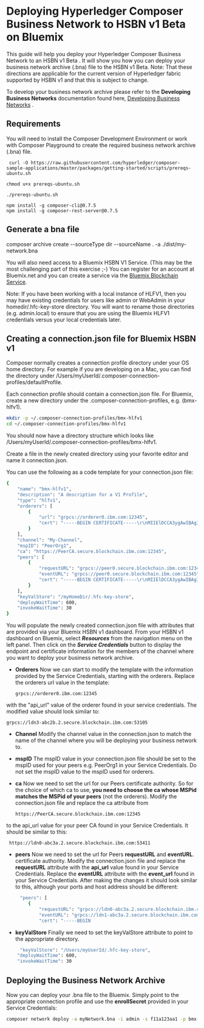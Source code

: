 

# Deploying Hyperledger Composer Business Network to HSBN v1 Beta on Bluemix

This guide will help you deploy your Hyperledger Composer Business Network to an HSBN v1 Beta . It will show you how you can deploy your business network archive (.bna) file to the HSBN v1 Beta.  Note: That these directions are applicable for the current version of Hyperledger fabric supported by HSBN v1 and that this is subject to change.

To develop your business network archive please refer to the **Developing Business Networks** documentation found here, [Developing Business Networks](https://hyperledger.github.io/composer/business-network/business-network-index.html)  .

## Requirements

You will need to install the Composer Development Environment or work with Composer Playground to create the required business network archive (.bna) file.  


     curl -O https://raw.githubusercontent.com/hyperledger/composer-sample-applications/master/packages/getting-started/scripts/prereqs-ubuntu.sh

    chmod u+x prereqs-ubuntu.sh

    ./prereqs-ubuntu.sh
    
    npm install -g composer-cli@0.7.5
    npm install -g composer-rest-server@0.7.5

## Generate a bna file

 composer archive create --sourceType dir --sourceName . -a ./dist/my-network.bna

You will also need access to a Bluemix HSBN V1 Service.  (This may be the most challenging part of this exercise ;-)  You can register for an account at Bluemix.net and you can create a service via the [Bluemix Blockchain Service](https://console.ng.bluemix.net/catalog/services/blockchain?env_id=ibm:yp:us-south).

Note:  If you have been working with a local instance of HLFV1, then you may have existing credentials for users like admin or WebAdmin in your homedir/.hfc-key-store directory.  You will want to rename those directories (e.g. admin.local) to ensure that you are using the Bluemix HLFV1 credentials versus your local credentials later.

## Creating a connection.json file for Bluemix HSBN v1
Composer normally creates a connection profile directory under your OS home directory.  For example if you are developing on a Mac, you can find the directory under
 /Users/myUserId/.composer-connection-profiles/defaultProfile.

  Each connection profile should contain a connection.json file.  For Bluemix, create a new directory under the .composer-connection-profiles, e.g. (bmx-hlfv1).

```bash
mkdir -p ~/.composer-connection-profiles/bmx-hlfv1
cd ~/.composer-connection-profiles/bmx-hlfv1
```

You should now have a directory structure which looks like /Users/myUserId/.composer-connection-profiles/bmx-hlfv1.

Create a file in the newly created directory using your favorite editor and name it connection.json.

You can use the following as a code template for your connection.json file:

```bash
{
    "name": "bmx-hlfv1",
    "description": "A description for a V1 Profile",
    "type": "hlfv1",
    "orderers": [
        {
            "url": "grpcs://orderer0.ibm.com:12345",
            "cert": "-----BEGIN CERTIFICATE-----\r\nMIIElDCCA3ygAwIBAgIQAf2j627KdciIQ4tyS8+8kTANBgkqhkiG9w0BAQsFADBh\r\nMQswCQYDVQQGEwJVUzEVMBMGA1UEChMMRGlnaUNlcnQgSW5jMRkwFwYDVQQLExB3\r\nd3cuZGlnaWNlcnQuY29tMSAwHgYDVQQDExdEaWdpQ2VydCBHbG9iYWwgUm9vdCBD\r\nQTAeFw0xMzAzMDgxMjAwMDBaFw0yMzAzMDgxMjAwMDBaME0xCzAJBgNVBAYTAlVT\r\nMRUwEwYDVQQKEwxEaWdpQ2VydCBJbmMxJzAlBgNVBAMTHkRpZ2lDZXJ0IFNIQTIg\r\nU2VjdXJlIFNlcnZlciBDQTCCASIwDQYJKoZIhvcNAQEBBQADggEPADCCAQoCggEB\r\nANyuWJBNwcQwFZA1W248ghX1LFy949v/cUP6ZCWA1O4Yok3wZtAKc24RmDYXZK83\r\nnf36QYSvx6+M/hpzTc8zl5CilodTgyu5pnVILR1WN3vaMTIa16yrBvSqXUu3R0bd\r\nKpPDkC55gIDvEwRqFDu1m5K+wgdlTvza/P96rtxcflUxDOg5B6TXvi/TC2rSsd9f\r\n/ld0Uzs1gN2ujkSYs58O09rg1/RrKatEp0tYhG2SS4HD2nOLEpdIkARFdRrdNzGX\r\nkujNVA075ME/OV4uuPNcfhCOhkEAjUVmR7ChZc6gqikJTvOX6+guqw9ypzAO+sf0\r\n/RR3w6RbKFfCs/mC/bdFWJsCAwEAAaOCAVowggFWMBIGA1UdEwEB/wQIMAYBAf8C\r\nAQAwDgYDVR0PAQH/BAQDAgGGMDQGCCsGAQUFBwEBBCgwJjAkBggrBgEFBQcwAYYY\r\naHR0cDovL29jc3AuZGlnaWNlcnQuY29tMHsGA1UdHwR0MHIwN6A1oDOGMWh0dHA6\r\nLy9jcmwzLmRpZ2ljZXJ0LmNvbS9EaWdpQ2VydEdsb2JhbFJvb3RDQS5jcmwwN6A1\r\noDOGMWh0dHA6Ly9jcmw0LmRpZ2ljZXJ0LmNvbS9EaWdpQ2VydEdsb2JhbFJvb3RD\r\nQS5jcmwwPQYDVR0gBDYwNDAyBgRVHSAAMCowKAYIKwYBBQUHAgEWHGh0dHBzOi8v\r\nd3d3LmRpZ2ljZXJ0LmNvbS9DUFMwHQYDVR0OBBYEFA+AYRyCMWHVLyjnjUY4tCzh\r\nxtniMB8GA1UdIwQYMBaAFAPeUDVW0Uy7ZvCj4hsbw5eyPdFVMA0GCSqGSIb3DQEB\r\nCwUAA4IBAQAjPt9L0jFCpbZ+QlwaRMxp0Wi0XUvgBCFsS+JtzLHgl4+mUwnNqipl\r\n5TlPHoOlblyYoiQm5vuh7ZPHLgLGTUq/sELfeNqzqPlt/yGFUzZgTHbO7Djc1lGA\r\n8MXW5dRNJ2Srm8c+cftIl7gzbckTB+6WohsYFfZcTEDts8Ls/3HB40f/1LkAtDdC\r\n2iDJ6m6K7hQGrn2iWZiIqBtvLfTyyRRfJs8sjX7tN8Cp1Tm5gr8ZDOo0rwAhaPit\r\nc+LJMto4JQtV05od8GiG7S5BNO98pVAdvzr508EIDObtHopYJeS4d60tbvVS3bR0\r\nj6tJLp07kzQoH3jOlOrHvdPJbRzeXDLz\r\n-----END CERTIFICATE-----\r\n-----BEGIN CERTIFICATE-----\r\nMIIDrzCCApegAwIBAgIQCDvgVpBCRrGhdWrJWZHHSjANBgkqhkiG9w0BAQUFADBh\r\nMQswCQYDVQQGEwJVUzEVMBMGA1UEChMMRGlnaUNlcnQgSW5jMRkwFwYDVQQLExB3\r\nd3cuZGlnaWNlcnQuY29tMSAwHgYDVQQDExdEaWdpQ2VydCBHbG9iYWwgUm9vdCBD\r\nQTAeFw0wNjExMTAwMDAwMDBaFw0zMTExMTAwMDAwMDBaMGExCzAJBgNVBAYTAlVT\r\nMRUwEwYDVQQKEwxEaWdpQ2VydCBJbmMxGTAXBgNVBAsTEHd3dy5kaWdpY2VydC5j\r\nb20xIDAeBgNVBAMTF0RpZ2lDZXJ0IEdsb2JhbCBSb290IENBMIIBIjANBgkqhkiG\r\n9w0BAQEFAAOCAQ8AMIIBCgKCAQEA4jvhEXLeqKTTo1eqUKKPC3eQyaKl7hLOllsB\r\nCSDMAZOnTjC3U/dDxGkAV53ijSLdhwZAAIEJzs4bg7/fzTtxRuLWZscFs3YnFo97\r\nnh6Vfe63SKMI2tavegw5BmV/Sl0fvBf4q77uKNd0f3p4mVmFaG5cIzJLv07A6Fpt\r\n43C/dxC//AH2hdmoRBBYMql1GNXRor5H4idq9Joz+EkIYIvUX7Q6hL+hqkpMfT7P\r\nT19sdl6gSzeRntwi5m3OFBqOasv+zbMUZBfHWymeMr/y7vrTC0LUq7dBMtoM1O/4\r\ngdW7jVg/tRvoSSiicNoxBN33shbyTApOB6jtSj1etX+jkMOvJwIDAQABo2MwYTAO\r\nBgNVHQ8BAf8EBAMCAYYwDwYDVR0TAQH/BAUwAwEB/zAdBgNVHQ4EFgQUA95QNVbR\r\nTLtm8KPiGxvDl7I90VUwHwYDVR0jBBgwFoAUA95QNVbRTLtm8KPiGxvDl7I90VUw\r\nDQYJKoZIhvcNAQEFBQADggEBAMucN6pIExIK+t1EnE9SsPTfrgT1eXkIoyQY/Esr\r\nhMAtudXH/vTBH1jLuG2cenTnmCmrEbXjcKChzUyImZOMkXDiqw8cvpOp/2PV5Adg\r\n06O/nVsJ8dWO41P0jmP6P6fbtGbfYmbW0W5BjfIttep3Sp+dWOIrWcBAI+0tKIJF\r\nPnlUkiaY4IBIqDfv8NZ5YBberOgOzW6sRBc4L0na4UU+Krk2U886UAb3LujEV0ls\r\nYSEY1QSteDwsOoBrp+uvFRTp2InBuThs4pFsiv9kuXclVzDAGySj4dzp30d8tbQk\r\nCAUw7C29C79Fv1C5qfPrmAESrciIxpg0X40KPMbp1ZWVbd4=\r\n-----END CERTIFICATE-----\r\n"
        }
    ],
    "channel": "My-Channel",
    "mspID": "PeerOrg1",
    "ca": "https://PeerCA.secure.blockchain.ibm.com:12345",
    "peers": [
        {
            "requestURL": "grpcs://peer0.secure.blockchain.ibm.com:12345",
            "eventURL": "grpcs://peer0.secure.blockchain.ibm.com:12345",
            "cert": "-----BEGIN CERTIFICATE-----\r\nMIIElDCCA3ygAwIBAgIQAf2j627KdciIQ4tyS8+8kTANBgkqhkiG9w0BAQsFADBh\r\nMQswCQYDVQQGEwJVUzEVMBMGA1UEChMMRGlnaUNlcnQgSW5jMRkwFwYDVQQLExB3\r\nd3cuZGlnaWNlcnQuY29tMSAwHgYDVQQDExdEaWdpQ2VydCBHbG9iYWwgUm9vdCBD\r\nQTAeFw0xMzAzMDgxMjAwMDBaFw0yMzAzMDgxMjAwMDBaME0xCzAJBgNVBAYTAlVT\r\nMRUwEwYDVQQKEwxEaWdpQ2VydCBJbmMxJzAlBgNVBAMTHkRpZ2lDZXJ0IFNIQTIg\r\nU2VjdXJlIFNlcnZlciBDQTCCASIwDQYJKoZIhvcNAQEBBQADggEPADCCAQoCggEB\r\nANyuWJBNwcQwFZA1W248ghX1LFy949v/cUP6ZCWA1O4Yok3wZtAKc24RmDYXZK83\r\nnf36QYSvx6+M/hpzTc8zl5CilodTgyu5pnVILR1WN3vaMTIa16yrBvSqXUu3R0bd\r\nKpPDkC55gIDvEwRqFDu1m5K+wgdlTvza/P96rtxcflUxDOg5B6TXvi/TC2rSsd9f\r\n/ld0Uzs1gN2ujkSYs58O09rg1/RrKatEp0tYhG2SS4HD2nOLEpdIkARFdRrdNzGX\r\nkujNVA075ME/OV4uuPNcfhCOhkEAjUVmR7ChZc6gqikJTvOX6+guqw9ypzAO+sf0\r\n/RR3w6RbKFfCs/mC/bdFWJsCAwEAAaOCAVowggFWMBIGA1UdEwEB/wQIMAYBAf8C\r\nAQAwDgYDVR0PAQH/BAQDAgGGMDQGCCsGAQUFBwEBBCgwJjAkBggrBgEFBQcwAYYY\r\naHR0cDovL29jc3AuZGlnaWNlcnQuY29tMHsGA1UdHwR0MHIwN6A1oDOGMWh0dHA6\r\nLy9jcmwzLmRpZ2ljZXJ0LmNvbS9EaWdpQ2VydEdsb2JhbFJvb3RDQS5jcmwwN6A1\r\noDOGMWh0dHA6Ly9jcmw0LmRpZ2ljZXJ0LmNvbS9EaWdpQ2VydEdsb2JhbFJvb3RD\r\nQS5jcmwwPQYDVR0gBDYwNDAyBgRVHSAAMCowKAYIKwYBBQUHAgEWHGh0dHBzOi8v\r\nd3d3LmRpZ2ljZXJ0LmNvbS9DUFMwHQYDVR0OBBYEFA+AYRyCMWHVLyjnjUY4tCzh\r\nxtniMB8GA1UdIwQYMBaAFAPeUDVW0Uy7ZvCj4hsbw5eyPdFVMA0GCSqGSIb3DQEB\r\nCwUAA4IBAQAjPt9L0jFCpbZ+QlwaRMxp0Wi0XUvgBCFsS+JtzLHgl4+mUwnNqipl\r\n5TlPHoOlblyYoiQm5vuh7ZPHLgLGTUq/sELfeNqzqPlt/yGFUzZgTHbO7Djc1lGA\r\n8MXW5dRNJ2Srm8c+cftIl7gzbckTB+6WohsYFfZcTEDts8Ls/3HB40f/1LkAtDdC\r\n2iDJ6m6K7hQGrn2iWZiIqBtvLfTyyRRfJs8sjX7tN8Cp1Tm5gr8ZDOo0rwAhaPit\r\nc+LJMto4JQtV05od8GiG7S5BNO98pVAdvzr508EIDObtHopYJeS4d60tbvVS3bR0\r\nj6tJLp07kzQoH3jOlOrHvdPJbRzeXDLz\r\n-----END CERTIFICATE-----\r\n-----BEGIN CERTIFICATE-----\r\nMIIDrzCCApegAwIBAgIQCDvgVpBCRrGhdWrJWZHHSjANBgkqhkiG9w0BAQUFADBh\r\nMQswCQYDVQQGEwJVUzEVMBMGA1UEChMMRGlnaUNlcnQgSW5jMRkwFwYDVQQLExB3\r\nd3cuZGlnaWNlcnQuY29tMSAwHgYDVQQDExdEaWdpQ2VydCBHbG9iYWwgUm9vdCBD\r\nQTAeFw0wNjExMTAwMDAwMDBaFw0zMTExMTAwMDAwMDBaMGExCzAJBgNVBAYTAlVT\r\nMRUwEwYDVQQKEwxEaWdpQ2VydCBJbmMxGTAXBgNVBAsTEHd3dy5kaWdpY2VydC5j\r\nb20xIDAeBgNVBAMTF0RpZ2lDZXJ0IEdsb2JhbCBSb290IENBMIIBIjANBgkqhkiG\r\n9w0BAQEFAAOCAQ8AMIIBCgKCAQEA4jvhEXLeqKTTo1eqUKKPC3eQyaKl7hLOllsB\r\nCSDMAZOnTjC3U/dDxGkAV53ijSLdhwZAAIEJzs4bg7/fzTtxRuLWZscFs3YnFo97\r\nnh6Vfe63SKMI2tavegw5BmV/Sl0fvBf4q77uKNd0f3p4mVmFaG5cIzJLv07A6Fpt\r\n43C/dxC//AH2hdmoRBBYMql1GNXRor5H4idq9Joz+EkIYIvUX7Q6hL+hqkpMfT7P\r\nT19sdl6gSzeRntwi5m3OFBqOasv+zbMUZBfHWymeMr/y7vrTC0LUq7dBMtoM1O/4\r\ngdW7jVg/tRvoSSiicNoxBN33shbyTApOB6jtSj1etX+jkMOvJwIDAQABo2MwYTAO\r\nBgNVHQ8BAf8EBAMCAYYwDwYDVR0TAQH/BAUwAwEB/zAdBgNVHQ4EFgQUA95QNVbR\r\nTLtm8KPiGxvDl7I90VUwHwYDVR0jBBgwFoAUA95QNVbRTLtm8KPiGxvDl7I90VUw\r\nDQYJKoZIhvcNAQEFBQADggEBAMucN6pIExIK+t1EnE9SsPTfrgT1eXkIoyQY/Esr\r\nhMAtudXH/vTBH1jLuG2cenTnmCmrEbXjcKChzUyImZOMkXDiqw8cvpOp/2PV5Adg\r\n06O/nVsJ8dWO41P0jmP6P6fbtGbfYmbW0W5BjfIttep3Sp+dWOIrWcBAI+0tKIJF\r\nPnlUkiaY4IBIqDfv8NZ5YBberOgOzW6sRBc4L0na4UU+Krk2U886UAb3LujEV0ls\r\nYSEY1QSteDwsOoBrp+uvFRTp2InBuThs4pFsiv9kuXclVzDAGySj4dzp30d8tbQk\r\nCAUw7C29C79Fv1C5qfPrmAESrciIxpg0X40KPMbp1ZWVbd4=\r\n-----END CERTIFICATE-----\r\n"
        }
    ],
    "keyValStore": "/myHomeDir/.hfc-key-store",
    "deployWaitTime": 600,
    "invokeWaitTime": 30
}
```

You will populate the newly created connection.json file with attributes that are provided via your Bluemix HSBN v1 dashboard.    From your HSBN v1 dashboard on Bluemix, select ***Resources*** from the navigation menu on the left panel.  Then click on the  ***Service Credentials***  button to display the endpoint and certificate information for the members of the channel where you want to deploy your business network archive.

- **Orderers**
Now we can start to modify the template with the information provided by the Service Credentials, starting with the orderers.  Replace the orderers url value in the template:

      grpcs://orderer0.ibm.com:12345

 with the "api_url" value of the orderer found in your service credentials.  The modified value should look similar to: 

    grpcs://ldn3-abc2b.2.secure.blockchain.ibm.com:53105


- **Channel** Modify the channel value in the connection.json to match the name of the channel where you will be deploying your business network to.

- **mspID** The mspID value in your connection.json file should be set to the mspID used for your peers e.g. PeerOrg1 in your Service Credentials.  Do not set the mspID value to the mspID used for orderers.


- **ca** Now we need to set the url for our Peers certificate authority.  So for the choice of which ca to use, **you need to choose the ca whose MSPid matches the MSPid of your peers** (not the orderers).   Modify the connection.json file and replace the ca attribute from

      https://PeerCA.secure.blockchain.ibm.com:12345

to the api_url value for your peer CA found in your Service Credentials.  It should be similar to this:

     https://ldn0-abc3a.2.secure.blockchain.ibm.com:53411


- **peers** Now we need to set the url for Peers **requestURL** and **eventURL**.   certificate authority.   Modify the connection.json file and replace the **requestURL** attribute with the **api_url** value found in your Service Credentials.  Replace the **eventURL** attribute with the **event_url** found in your Service Credentials.   After making the changes it should look similar to this, although your ports and host address should be different:

```bash
     "peers": [
        {
            "requestURL": "grpcs://ldn0-abc3a.2.secure.blockchain.ibm.com:53411",
            "eventURL": "grpcs://ldn1-abc3a.2.secure.blockchain.ibm.com:53410",
            "cert": "-----BEGIN
```

- **keyValStore** Finally we need to set the keyValStore attribute to point to the appropriate directory.

```bash
     "keyValStore": "/Users/myUserId/.hfc-key-store",
    "deployWaitTime": 600,
    "invokeWaitTime": 30
```


## Deploying the Business Network Archive
Now you can deploy your .bna file to the Bluemix.  Simply point to the appropriate connection profile and use the  **enrollSecret** provided in your Service Credentials:

```bash
composer network deploy -a myNetwork.bna -i admin -s f11a123aa1 -p bmx-hlfv1
```
